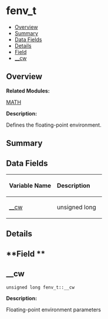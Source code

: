 # fenv\_t<a name="EN-US_TOPIC_0000001054918199"></a>

-   [Overview](#section872157926165636)
-   [Summary](#section276405820165636)
-   [Data Fields](#pub-attribs)
-   [Details](#section1174696404165636)
-   [Field](#section1438030290165636)
-   [\_\_cw](#aecc6604b429c015596941f5eb8a2b776)

## **Overview**<a name="section872157926165636"></a>

**Related Modules:**

[MATH](math.md)

**Description:**

Defines the floating-point environment. 

## **Summary**<a name="section276405820165636"></a>

## Data Fields<a name="pub-attribs"></a>

<a name="table629175024165636"></a>
<table><thead align="left"><tr id="row694326325165636"><th class="cellrowborder" valign="top" width="50%" id="mcps1.1.3.1.1"><p id="p1842259242165636"><a name="p1842259242165636"></a><a name="p1842259242165636"></a>Variable Name</p>
</th>
<th class="cellrowborder" valign="top" width="50%" id="mcps1.1.3.1.2"><p id="p1044196631165636"><a name="p1044196631165636"></a><a name="p1044196631165636"></a>Description</p>
</th>
</tr>
</thead>
<tbody><tr id="row1814357654165636"><td class="cellrowborder" valign="top" width="50%" headers="mcps1.1.3.1.1 "><p id="p210992811165636"><a name="p210992811165636"></a><a name="p210992811165636"></a><a href="fenv_t.md#aecc6604b429c015596941f5eb8a2b776">__cw</a></p>
</td>
<td class="cellrowborder" valign="top" width="50%" headers="mcps1.1.3.1.2 "><p id="p1475999823165636"><a name="p1475999823165636"></a><a name="p1475999823165636"></a>unsigned long </p>
</td>
</tr>
</tbody>
</table>

## **Details**<a name="section1174696404165636"></a>

## **Field **<a name="section1438030290165636"></a>

## \_\_cw<a name="aecc6604b429c015596941f5eb8a2b776"></a>

```
unsigned long fenv_t::__cw
```

 **Description:**

Floating-point environment parameters 

